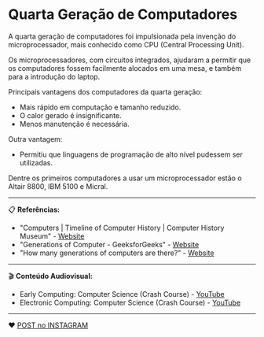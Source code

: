 # Quarta Geração de Computadores

A quarta geração de computadores foi impulsionada pela invenção do microprocessador, mais conhecido como CPU (Central Processing Unit).

Os microprocessadores, com circuitos integrados, ajudaram a permitir que os computadores fossem facilmente alocados 
em uma mesa, e também  para a introdução do laptop.

Principais vantagens dos computadores da quarta geração:

- Mais rápido em computação e tamanho reduzido.
- O calor gerado é insignificante.
- Menos manutenção é necessária.

Outra vantagem:

- Permitiu que linguagens de programação de alto nível pudessem ser utilizadas.

Dentre os primeiros computadores a usar um microprocessador estão o Altair 8800, IBM 5100 e Micral.

---

📋 **Referências:**

- "Computers | Timeline of Computer History | Computer History Museum" - [Website](https://www.computerhistory.org/timeline/computers/)
- "Generations of Computer - GeeksforGeeks" - [Website](https://www.geeksforgeeks.org/generations-of-computer/)
- "How many generations of computers are there?" - [Website](https://www.computerhope.com/issues/ch001921.htm)

---


🎬 **Conteúdo Audiovisual:**

- Early Computing: Computer Science (Crash Course) - [YouTube](https://www.youtube.com/watch?v=O5nskjZ_GoI)
- Electronic Computing: Computer Science (Crash Course) - [YouTube](https://www.youtube.com/watch?v=LN0ucKNX0hc)

---

:heart: [POST no INSTAGRAM](https://www.instagram.com/p/CK9Qcb8MUgG/)
